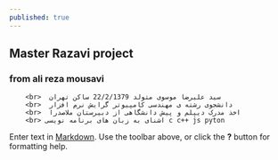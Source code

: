 ```yaml
---
published: true
---
```

## Master Razavi project
### from ali reza mousavi 
 
 
   
        <br>  سید علیرضا موسوی متولد 22/2/1379 ساکن تهران 
        <br>  دانشجوی رشته ی مهندسی کامپیوتر گرایش نرم افزار 
        <br>  اخذ مدرک دیپلم و پیش دانشگاهی از دبیرستان ملاصدرا 
        <br> اشنای به زبان های برنامه نویسی c c++ js pyton  
      

Enter text in [Markdown](http://daringfireball.net/projects/markdown/). Use the toolbar above, or click the **?** button for formatting help.
